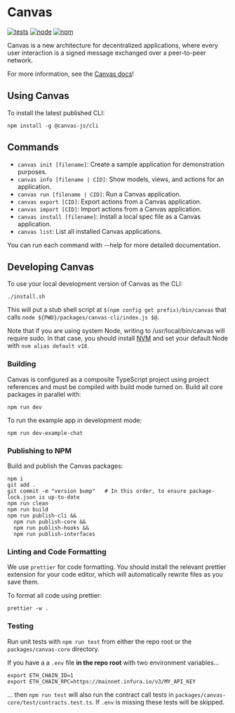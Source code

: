 # Canvas

[![tests](https://github.com/canvasxyz/canvas/actions/workflows/ci.yml/badge.svg)](https://github.com/canvasxyz/canvas/actions/workflows/ci.yml)
[![node](https://img.shields.io/node/v/@canvas-js/core.svg)](https://www.npmjs.com/package/@canvas-js/core)
[![npm](https://img.shields.io/npm/v/@canvas-js/core?color=33cd56&logo=npm)](https://www.npmjs.com/package/@canvas-js/core)

Canvas is a new architecture for decentralized applications, where
every user interaction is a signed message exchanged over a
peer-to-peer network.

For more information, see the [Canvas docs](https://canvasxyz.github.io/canvas-docs/docs)!

## Using Canvas

To install the latest published CLI:

```
npm install -g @canvas-js/cli
```

## Commands

- `canvas init [filename]`: Create a sample application for demonstration purposes.
- `canvas info [filename | CID]`: Show models, views, and actions for an application.
- `canvas run [filename | CID]`: Run a Canvas application.
- `canvas export [CID]`: Export actions from a Canvas application.
- `canvas import [CID]`: Import actions from a Canvas application.
- `canvas install [filename]`: Install a local spec file as a Canvas application.
- `canvas list`: List all installed Canvas applications.

You can run each command with --help for more detailed documentation.

## Developing Canvas

To use your local development version of Canvas as the CLI:

```
./install.sh
```

This will put a stub shell script at `$(npm config get prefix)/bin/canvas`
that calls `node ${PWD}/packages/canvas-cli/index.js $@`.

Note that if you are using system Node, writing to /usr/local/bin/canvas
will require sudo. In that case, you should install
[NVM](https://github.com/nvm-sh/nvm#installing-and-updating) and set your
default Node with `nvm alias default v18`.

### Building

Canvas is configured as a composite TypeScript project using project
references and must be compiled with build mode turned on. Build all
core packages in parallel with:

```
npm run dev
```

To run the example app in development mode:

```
npm run dev-example-chat
```

### Publishing to NPM

Build and publish the Canvas packages:

```
npm i
git add .
git commit -m "version bump"   # In this order, to ensure package-lock.json is up-to-date
npm run clean
npm run build
npm run publish-cli &&
  npm run publish-core &&
  npm run publish-hooks &&
  npm run publish-interfaces
```

### Linting and Code Formatting

We use `prettier` for code formatting. You should install the relevant
prettier extension for your code editor, which will automatically
rewrite files as you save them.

To format all code using prettier:

```
prettier -w .
```

### Testing

Run unit tests with `npm run test` from either the repo root or the `packages/canvas-core` directory.

If you have a a `.env` file **in the repo root** with two environment variables...

```
export ETH_CHAIN_ID=1
export ETH_CHAIN_RPC=https://mainnet.infura.io/v3/MY_API_KEY
```

... then `npm run test` will also run the contract call tests in `packages/canvas-core/test/contracts.test.ts`. If `.env` is missing these tests will be skipped.
